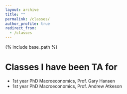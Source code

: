 ```yaml
---
layout: archive
title: ""
permalink: /classes/
author_profile: true
redirect_from:
  - /classes
---
```


{% include base_path %}

Classes I have been TA for
==========================

* 1st year PhD Macroeconomics, Prof. Gary Hansen
* 1st year PhD Macroeconomics, Prof. Andrew Atkeson


  
